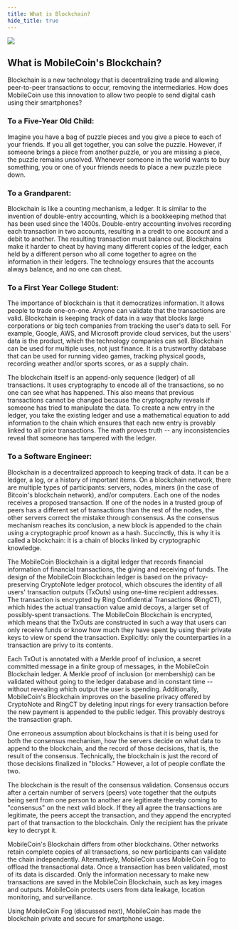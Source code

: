 ```yaml
---
title: What is Blockchain?
hide_title: true
---
```


![](https://raw.githubusercontent.com/mobilecoinofficial/developer-portal/main/images/Blockchain.png)

## What is MobileCoin's Blockchain?
[What is MobileCoin's Blockchain?]: #what-is-blockchain

Blockchain is a new technology that is decentralizing trade and allowing peer-to-peer transactions to occur, removing the intermediaries. How does MobileCoin use this innovation to allow two people to send digital cash using their smartphones?

### To a Five-Year Old Child:

Imagine you have a bag of puzzle pieces and you give a piece to each of your friends. If you all get together, you can solve the puzzle. However, if someone brings a piece from another puzzle, or you are missing a piece, the puzzle remains unsolved. Whenever someone in the world wants to buy something, you or one of your friends needs to place a new puzzle piece down.

### To a Grandparent:

Blockchain is like a counting mechanism, a ledger. It is similar to the invention of double-entry accounting, which is a bookkeeping method that has been used since the 1400s. Double-entry accounting involves recording each transaction in two accounts, resulting in a credit to one account and a debit to another. The resulting transaction must balance out. Blockchains make it harder to cheat by having many different copies of the ledger, each held by a different person who all come together to agree on the information in their ledgers. The technology ensures that the accounts always balance, and no one can cheat.

### To a First Year College Student:

The importance of blockchain is that it democratizes information. It allows people to trade one-on-one. Anyone can validate that the transactions are valid. Blockchain is keeping track of data in a way that blocks large corporations or big tech companies from tracking the user's data to sell. For example, Google, AWS, and Microsoft provide cloud services, but the users' data is the product, which the technology companies can sell. Blockchain can be used for multiple uses, not just finance. It is a trustworthy database that can be used for running video games, tracking physical goods, recording weather and/or sports scores, or as a supply chain.

The blockchain itself is an append-only sequence (ledger) of all transactions. It uses cryptography to encode all of the transactions, so no one can see what has happened. This also means that previous transactions cannot be changed because the cryptography reveals if someone has tried to manipulate the data. To create a new entry in the ledger, you take the existing ledger and use a mathematical equation to add information to the chain which ensures that each new entry is provably linked to all prior transactions. The math proves truth -- any inconsistencies reveal that someone has tampered with the ledger.

### To a Software Engineer:

Blockchain is a decentralized approach to keeping track of data. It can be a ledger, a log, or a history of important items. On a blockchain network, there are multiple types of participants: servers, nodes, miners (in the case of Bitcoin's blockchain network), and/or computers. Each one of the nodes receives a proposed transaction. If one of the nodes in a trusted group of peers has a different set of transactions than the rest of the nodes, the other servers correct the mistake through consensus. As the consensus mechanism reaches its conclusion, a new block is appended to the chain using a cryptographic proof known as a hash. Succinctly, this is why it is called a blockchain: it is a chain of blocks linked by cryptographic knowledge.

The MobileCoin Blockchain is a digital ledger that records financial information of financial transactions, the giving and receiving of funds. The design of the MobileCoin Blockchain ledger is based on the privacy-preserving CryptoNote ledger protocol, which obscures the identity of all users' transaction outputs (TxOuts) using one-time recipient addresses. The transaction is encrypted by Ring Confidential Transactions (RingCT), which hides the actual transaction value amid decoys, a larger set of possibly-spent transactions. The MobileCoin Blockchain is encrypted, which means that the TxOuts are constructed in such a way that users can only receive funds or know how much they have spent by using their private keys to view or spend the transaction. Explicitly: only the counterparties in a transaction are privy to its contents.

Each TxOut is annotated with a Merkle proof of inclusion, a secret committed message in a finite group of messages, in the MobileCoin Blockchain ledger. A Merkle proof of inclusion (or membership) can be validated without going to the ledger database and in constant time -- without revealing which output the user is spending. Additionally, MobileCoin's Blockchain improves on the baseline privacy offered by CryptoNote and RingCT by deleting input rings for every transaction before the new payment is appended to the public ledger. This provably destroys the transaction graph.

One erroneous assumption about blockchains is that it is being used for both the consensus mechanism, how the servers decide on what data to append to the blockchain, and the record of those decisions, that is, the result of the consensus. Technically, the blockchain is just the record of those decisions finalized in "blocks." However, a lot of people conflate the two.

The blockchain is the result of the consensus validation. Consensus occurs after a certain number of servers (peers) vote together that the outputs being sent from one person to another are legitimate thereby coming to "consensus" on the next valid block. If they all agree the transactions are legitimate, the peers accept the transaction, and they append the encrypted part of that transaction to the blockchain. Only the recipient has the private key to decrypt it.

MobileCoin's Blockchain differs from other blockchains. Other networks retain complete copies of all transactions, so new participants can validate the chain independently. Alternatively, MobileCoin uses MobileCoin Fog to offload the transactional data. Once a transaction has been validated, most of its data is discarded. Only the information necessary to make new transactions are saved in the MobileCoin Blockchain, such as key images and outputs. MobileCoin protects users from data leakage, location monitoring, and surveillance.

Using MobileCoin Fog (discussed next), MobileCoin has made the blockchain private and secure for smartphone usage.
